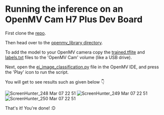 # Running the inference on an OpenMV Cam H7 Plus Dev Board

First clone the [repo](https://github.com/Pneumonia-Detection-using-EdgeML/pneumonia-detection-edgeml).

Then head over to the [openmv_library directory](https://github.com/Pneumonia-Detection-using-EdgeML/pneumonia-detection-edgeml/tree/main/openmv_library).

To add the model to your OpenMV camera copy the [trained.tflite](https://github.com/Pneumonia-Detection-using-EdgeML/pneumonia-detection-edgeml/blob/main/openmv_library/trained.tflite) and [labels.txt](https://github.com/Pneumonia-Detection-using-EdgeML/pneumonia-detection-edgeml/blob/main/openmv_library/labels.txt) files to the 'OpenMV Cam' volume (like a USB drive).

Next, open the [ei_image_classification.py](https://github.com/Pneumonia-Detection-EdgeML/pneumonia-detection-edgeml/blob/main/openmv_library/ei_image_classification.py) file in the OpenMV IDE, and press the 'Play' icon to run the script.

You will get to see results such as given below  👇

![ScreenHunter_248 Mar  07 22 51](https://user-images.githubusercontent.com/64097541/110289755-e3399a80-800f-11eb-934d-610728bc3596.jpg)
![ScreenHunter_249 Mar  07 22 51](https://user-images.githubusercontent.com/64097541/110289841-006e6900-8010-11eb-82c0-1b07b6b32203.jpg)
![ScreenHunter_250 Mar  07 22 51](https://user-images.githubusercontent.com/64097541/110289875-0a906780-8010-11eb-92d9-112874cf0a38.jpg)

That's it! You're done! :D
